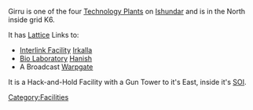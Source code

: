 Girru is one of the four [Technology
Plants](Technology_Plant.md "wikilink") on [Ishundar](Ishundar.md "wikilink")
and is in the North inside grid K6.

It has [Lattice](Lattice.md "wikilink") Links to:

- [Interlink Facility](Interlink_Facility.md "wikilink")
  [Irkalla](Irkalla.md "wikilink")
- [Bio Laboratory](Bio_Laboratory.md "wikilink")
  [Hanish](Hanish.md "wikilink")
- A Broadcast [Warpgate](Warpgate.md "wikilink")

It is a Hack-and-Hold Facility with a Gun Tower to it's East, inside
it's [SOI](SOI.md "wikilink").

[Category:Facilities](Category:Facilities.md "wikilink")
